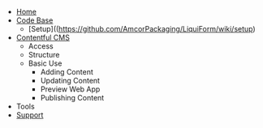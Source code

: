 - [Home](https://github.com/AmcorPackaging/LiquiForm/wiki)
- [Code Base](https://github.com/AmcorPackaging/LiquiForm/wiki/Code-Base)
  - [Setup]((https://github.com/AmcorPackaging/LiquiForm/wiki/setup)
- [Contentful CMS](https://github.com/AmcorPackaging/LiquiForm/wiki/Contentful-CMS)
  - Access
  - Structure
  - Basic Use
    - Adding Content
    - Updating Content
    - Preview Web App
    - Publishing Content
- Tools
- [Support](https://github.com/AmcorPackaging/LiquiForm/wiki/support)